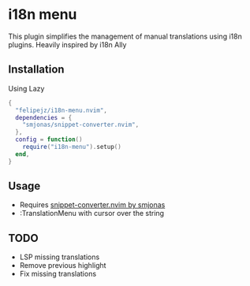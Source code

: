 # i18n menu

This plugin simplifies the management of manual translations using i18n plugins.
Heavily inspired by i18n Ally

## Installation

Using Lazy

```lua
{
  "felipejz/i18n-menu.nvim",
  dependencies = {
    "smjonas/snippet-converter.nvim",
  },
  config = function()
    require("i18n-menu").setup()
  end,
}

```

## Usage

- Requires [snippet-converter.nvim by smjonas](https://github.com/smjonas/snippet-converter.nvim)
- :TranslationMenu with cursor over the string

## TODO

- LSP missing translations
- Remove previous highlight
- Fix missing translations
